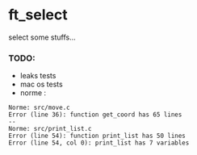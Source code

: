 # ft_select #

select some stuffs...


### TODO: ###

* leaks tests
* mac os tests
* norme :
```
Norme: src/move.c
Error (line 36): function get_coord has 65 lines
--
Norme: src/print_list.c
Error (line 54): function print_list has 50 lines
Error (line 54, col 0): print_list has 7 variables
```